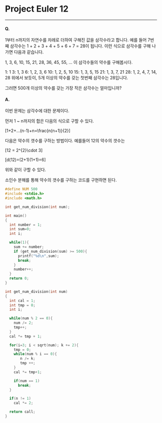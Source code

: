 # Project Euler 12
---
#### Q.   
1부터 n까지의 자연수를 차례로 더하여 구해진 값을 삼각수라고 합니다.
예를 들어 7번째 삼각수는 1 + 2 + 3 + 4 + 5 + 6 + 7 = 28이 됩니다.
이런 식으로 삼각수를 구해 나가면 다음과 같습니다.

1, 3, 6, 10, 15, 21, 28, 36, 45, 55, ...
이 삼각수들의 약수를 구해봅시다.

 1: 1
 3: 1, 3
 6: 1, 2, 3, 6
10: 1, 2, 5, 10
15: 1, 3, 5, 15
21: 1, 3, 7, 21
28: 1, 2, 4, 7, 14, 28
위에서 보듯이, 5개 이상의 약수를 갖는 첫번째 삼각수는 28입니다.

그러면 500개 이상의 약수를 갖는 가장 작은 삼각수는 얼마입니까?
#### A.  

이번 문제는 삼각수에 대한 문제이다.

먼저 1 ~ n까지의 합은 다음의 식으로 구할 수 있다.

\[1+2+...(n-1)+n=\frac{n(n+1)}{2}\]

다음은 약수의 갯수를 구하는 방법이다. 예를들어 12의 약수의 갯수는

\[12 = 2^{2}\cdot 3\]

\[d(12)=(2+1)(1+1)=6\]

위와 같이 구할 수 있다.

소인수 분해를 통해 약수의 갯수를 구하는 코드를 구현하면 된다.

```c
#define NUM 500
#include <stdio.h>
#include <math.h>

int get_num_division(int num);

int main()
{
  int number = 1;
  int sum=0;
  int i;

  while(1){
    sum += number;
    if (get_num_division(sum) >= 500){
      printf("%d\n",sum);
      break;
    }
    number++;
  }
  return 0;
}

int get_num_division(int num)
{
  int cal = 1;
  int tmp = 0;
  int i;

  while(num % 2 == 0){
    num /= 2;
    tmp++;
  }
  cal *= tmp + 1;

  for(i=3; i < sqrt(num); k += 2){
    tmp = 0;
    while(num % i == 0){
       n /= k;
       tmp ++;
    }
    cal *= tmp+1;

    if(num == 1)
      break;
  }

  if(n != 1)
    cal *= 2;

  return call;
}
```

